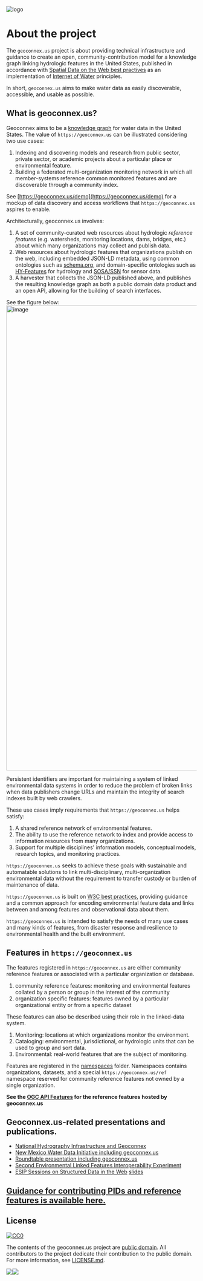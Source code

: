 ![logo](https://user-images.githubusercontent.com/44071350/111527969-eb43b980-8736-11eb-82ca-3418b045df4b.png)


# About the project

The `geoconnex.us` project is about providing technical infrastructure and guidance to create an open, community-contribution model for a knowledge graph linking hydrologic features in the United States, published in accordance with [Spatial Data on the Web best practives](https://www.w3.org/TR/sdw-bp/) as an implementation of [Internet of Water](https://github.com/opengeospatial/SELFIE/blob/master/docs/demo/internet_of_water.md) principles.

In short, `geoconnex.us` aims to make water data as easily discoverable, accessible, and usable as possible.

## What is geoconnex.us?

Geoconnex aims to be a [knowledge graph](https://en.wikipedia.org/wiki/Knowledge_graph) for water data in the United States. The value of `https://geoconnex.us` can be illustrated considering two use cases:

1. Indexing and discovering models and research from public sector, private sector, or academic projects about a particular place or environmental feature.  
1. Building a federated multi-organization monitoring network in which all member-systems reference common monitored features and are discoverable through a community index.

See [https://geoconnex.us/demo](https://geoconnex.us/demo) for a mockup of data discovery and access workflows that `https://geoconnex.us` aspires to enable. 

Architecturally, geoconnex.us involves:

1. A set of community-curated web resources about hydrologic *reference features* (e.g. watersheds, monitoring locations, dams, bridges, etc.) about which many organizations may collect and publish data. 
1. Web resources about hydrologic features that organizations publish on the web, including embedded JSON-LD metadata, using common ontologies such as [schema.org](https://schema.org), and domain-specific ontologies such as [HY-Features](https://www.opengis.net/def/schema/hy_features/hyf) for hydrology and [SOSA/SSN](https://www.w3.org/TR/vocab-ssn/) for sensor data.
1. A harvester that collects the JSON-LD published above, and publishes the resulting knowledge graph as both a public domain data product and an open API, allowing for the building of search interfaces.

See the figure below:
<img width="1230" alt="image" src="https://user-images.githubusercontent.com/44071350/149584683-48c60f86-1f53-4ad3-a2d0-458a9dcf3150.png">



Persistent identifiers are important for maintaining a system of linked environmental data systems in order to reduce the problem of broken links when data publishers change URLs and maintain the integrity of search indexes built by web crawlers.



These use cases imply requirements that `https://geoconnex.us` helps satisfy:

1. A shared reference network of environmental features.
1. The ability to use the reference network to index and provide access to information resources from many organizations.
1. Support for multiple disciplines' information models, conceptual models, research topics, and monitoring practices.

`https://geoconnex.us` seeks to achieve these goals with sustainable and automatable solutions to link multi-disciplinary, multi-organization environmental data without the requirement to transfer custody or burden of maintenance of data.

`https://geoconnex.us` is built on [W3C best practices](https://www.w3.org/TR/sdw-bp/), providing guidance and a common approach for encoding environmental feature data and links between and among features and observational data about them.

`https://geoconnex.us` is intended to satisfy the needs of many use cases and many kinds of features, from disaster response and resilience to environmental health and the built environment.

## Features in `https://geoconnex.us`

The features registered in `https://geoconnex.us` are either community reference features or associated with a particular organization or database.

1. community reference features: monitoring and environmental features collated by a person or group in the interest of the community
1. organization specific features: features owned by a particular organizational entity or from a specific dataset

These features can also be described using their role in the linked-data system.

1. Monitoring: locations at which organizations monitor the environment.
1. Cataloging: environmental, jurisdictional, or hydrologic units that can be used to group and sort data.
1. Environmental: real-world features that are the subject of monitoring.

Features are registered in the [namespaces](https://github.com/internetofwater/geoconnex.us/tree/master/namespaces) folder. Namespaces contains organizations, datasets, and a special `https://geoconnex.us/ref` namespace reserved for community reference features not owned by a single organization.

**See the [OGC API Features](https://reference.geoconnex.us/) for the reference features hosted by geoconnex.us**

## Geoconnex.us-related presentations and publications.
- [National Hydrography Infrastructure and Geoconnex](https://drive.google.com/file/d/1J0NKYOq3pGjQXr58FKO8sd7uHpGA8kNB/view?usp=sharing)
- [New Mexico Water Data Initiative including geoconnex.us](https://webresources.internetofwater.us/presentations/geoconnex%20federal.pptx)
- [Roundtable presentation including geoconnex.us](https://www.westernstateswater.org/wp-content/uploads/2020/06/CO_Roundable_IoW.pdf)
- [Second Environmental Linked Features Interoperability Experiment](https://github.com/opengeospatial/SELFIE)
- [ESIP Sessions on Structured Data in the Web](https://2020esipsummermeeting.sched.com/event/cIvv/structured-data-on-the-web-putting-best-practice-to-work) [slides](https://docs.google.com/presentation/d/1LSXHz2_Y7hrkGZPC_sNoJWl8AIujI8AAWktl9amIR4E/edit#slide=id.g8250495469_1_30)

## [Guidance for contributing PIDs and reference features is available here.](https://github.com/internetofwater/geoconnex.us/blob/master/CONTRIBUTING.md)

## License

[![CC0](https://i.creativecommons.org/p/zero/1.0/88x31.png)](https://creativecommons.org/publicdomain/zero/1.0/)

The contents of the geoconnex.us project are [public domain](https://creativecommons.org/publicdomain/zero/1.0/). All contributors to the project dedicate their contribution to the public domain. For more information, see [LICENSE.md](LICENSE.md).

[![](https://internetofwater.org/wp-content/uploads/2019/12/iow_logo_horizontal_rgb_TM_header.png)](https://internetofwater.org/)[![](https://upload.wikimedia.org/wikipedia/commons/thumb/1/1c/USGS_logo_green.svg/320px-USGS_logo_green.svg.png)](https://www.usgs.gov/mission-areas/water-resources)
